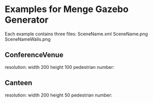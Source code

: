 # Examples for Menge Gazebo Generator

Each example contains three files: SceneName.xml SceneName.png SceneNameWalls.png

## ConferenceVenue

resolution: width 200 height 100
pedestrian number: 

## Canteen

resolution: width 200 height 50
pedestrian number:

